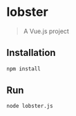 # lobster

> A Vue.js project

## Installation

``` bash
npm install
```

## Run

``` bash
node lobster.js
```